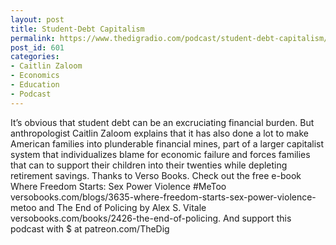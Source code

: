 ```yaml
---
layout: post
title: Student-Debt Capitalism
permalink: https://www.thedigradio.com/podcast/student-debt-capitalism/index.html
post_id: 601
categories: 
- Caitlin Zaloom
- Economics
- Education
- Podcast
---
```


It’s obvious that student debt can be an excruciating financial burden. But anthropologist Caitlin Zaloom explains that it has also done a lot to make American families into plunderable financial mines, part of a larger capitalist system that individualizes blame for economic failure and forces families that can to support their children into their twenties while depleting retirement savings. Thanks to Verso Books. Check out the free e-book Where Freedom Starts: Sex Power Violence #MeToo versobooks.com/blogs/3635-where-freedom-starts-sex-power-violence-metoo and The End of Policing by Alex S. Vitale versobooks.com/books/2426-the-end-of-policing. And support this podcast with $ at patreon.com/TheDig

 